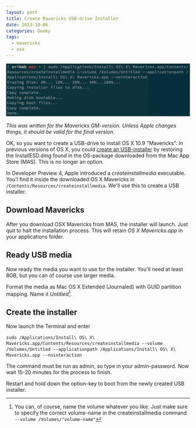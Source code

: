 ```yaml
---
layout: post
title: Create Mavericks USB-drive Installer
date: 2013-10-06
categories: Geeky
tags:
  - mavericks
  - osx
---
```


![Creating USB-installer in the Terminal](/assets/img/installUSB.png " ")

*This was written for the Mavericks GM-version. Unless Apple changes things, it should be valid for the final version*.

OK, so you want to create a USB-drive to install OS X 10.9 "Mavericks". In previous versions of OS X, you could [create an USB-installer][installML] by restoring the InstallESD.dmg found in the OS-package downloaded from the Mac App Store (MAS). This is no longer an option.

In Developer Preview 4, Apple introduced a *createinstallmedia* executable. You'l find it inside the downloaded OS X Mavericks in `/Contents/Resources/createinstallmedia`. We'll use this to create a USB installer.

## Download Mavericks

After you download OSX Mavericks from MAS, the installer will launch. Just quit to halt the installation process. This will retain *OS X Mavericks.app* in your applications folder.

## Ready USB media

Now ready the media you want to use for the installer. You'll need at least 8GB, but you can of course use larger media.

Format the media as Mac OS X Extended (Journaled) with GUID partition mapping. Name it *Untitled*[^1].

## Create the installer

Now launch the Terminal and enter

    sudo /Applications/Install\ OS\ X\ Mavericks.app/Contents/Resources/createinstallmedia --volume /Volumes/Untitled --applicationpath /Applications/Install\ OS\ X\ Mavericks.app --nointeraction

The command must be run as admin, so type in your admin-password. Now wait 15-20 minutes for the process to finish.

Restart and hold down the option-key to boot from the newly created USB installer.

[^1]: You can, of course, name the volume whatever you like. Just make sure to specify the correct volume-name in the createinstallmedia command `--volume /Volumes/"volume-name"`

[installML]: http://osxdaily.com/2012/02/17/make-bootable-os-x-10-8-mountain-lion-usb-install-drive/
